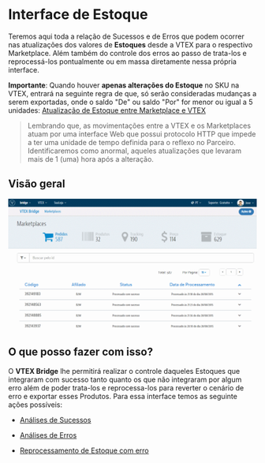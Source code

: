 # Interface de Estoque
Teremos aqui toda a relação de Sucessos e de Erros que podem ocorrer nas atualizações dos valores de **Estoques** desde a VTEX para o respectivo Marketplace. Além também do controle dos erros ao passo de trata-los e reprocessá-los pontualmente ou em massa diretamente nessa própria interface.

**Importante**: Quando houver **apenas alterações do Estoque** no SKU na VTEX, entrará na seguinte regra de que, só serão consideradas mudanças a serem exportadas, onde o saldo "De" ou saldo "Por" for menor ou igual a 5 unidades: [Atualização de Estoque entre Marketplace e VTEX](http://help.vtex.com/hc/pt-br/articles/206572797-Atualiza%C3%A7%C3%A3o-de-Estoque-entre-Marketplace-e-VTEX)

> Lembrando que, as movimentações entre a VTEX e os Marketplaces atuam por uma interface Web que possui protocolo HTTP que impede a ter uma unidade de tempo definida para o reflexo no Parceiro. Identificaremos como anormal, aqueles atualizações que levaram mais de 1 (uma) hora após a alteração.

## Visão geral

![Estoque - Visão geral](V_visaogeral_estoque.gif)

## O que posso fazer com isso?
O **VTEX Bridge** lhe permitirá realizar o controle daqueles Estoques que integraram com sucesso tanto quanto os que não integraram por algum erro além de poder trata-los e reprocessa-los para reverter o cenário de erro e exportar esses Produtos. Para essa interface temos as seguinte ações possíveis:

* [Análises de Sucessos](analises-de-sucessos/index.html)

* [Análises de Erros](analises-de-erros/index.html)

* [Reprocessamento de Estoque com erro](reprocessamento-de-estoque-com-erro/index.html)
